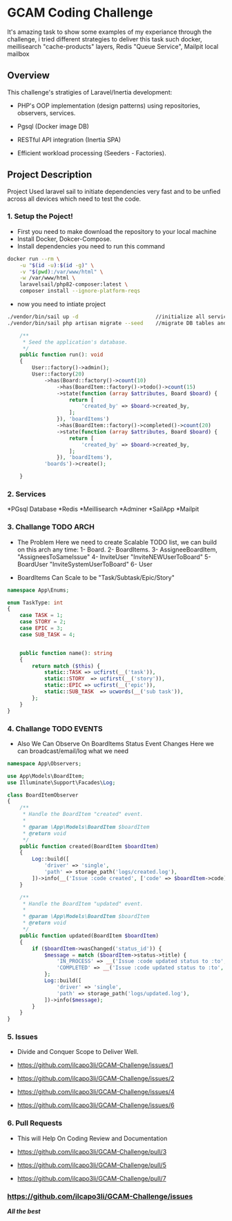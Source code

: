 
# GCAM Coding Challenge

It's amazing task to show some examples of my experiance through the challenge, i tried different strategies to deliver this task 
such docker, meillisearch "cache-products" layers, Redis "Queue Service", Mailpit local mailbox
## Overview

This challenge's stratigies of Laravel/Inertia development:

* PHP's OOP implementation (design patterns)
  using repositories, observers, services.

* Pgsql (Docker image DB)

* RESTful API integration (Inertia SPA)

* Efficient workload processing (Seeders - Factories).

## Project Description

Project Used laravel sail to initiate dependencies very fast and to be unfied across all devices which need to test the code.

### 1. Setup the Poject!

* First you need to make download the repository to your local machine
* Install Docker, Dokcer-Compose.
* Install dependencies you need to run this command

```sh
docker run --rm \
    -u "$(id -u):$(id -g)" \
    -v "$(pwd):/var/www/html" \
    -w /var/www/html \
    laravelsail/php82-composer:latest \
    composer install --ignore-platform-reqs
```

* now you need to intiate project

```sh
./vendor/bin/sail up -d                         //initialize all services from docker compose file 
./vendor/bin/sail php artisan migrate --seed    //migrate DB tables and Seed Factories Faker Data
```

```php
    /**
     * Seed the application's database.
     */
    public function run(): void
    {
        User::factory()->admin();
        User::factory(20)
            ->has(Board::factory()->count(10)
                ->has(BoardItem::factory()->todo()->count(15)
                ->state(function (array $attributes, Board $board) {
                    return [
                        'created_by' => $board->created_by,
                    ];
                }), 'boardItems')
                ->has(BoardItem::factory()->completed()->count(20)
                ->state(function (array $attributes, Board $board) {
                    return [
                        'created_by' => $board->created_by,
                    ];
                }), 'boardItems'),
            'boards')->create();

    }
```

### 2. Services
*PGsql Database
*Redis
*Meillisearch
*Adminer
*SailApp
*Mailpit

### 3. Challange TODO ARCH

* The Problem Here we need to create Scalable TODO list, we can build on this arch any time:
 1-  Board.
 2-  BoardItems.
 3-  AssigneeBoardItem, "AssigneesToSameIssue"
 4-  InviteUser "InviteNEWUserToBoard"
 5-  BoardUser "InviteSystemUserToBoard"
 6-  User

* BoardItems Can Scale to be "Task/Subtask/Epic/Story"

```php
namespace App\Enums;

enum TaskType: int
{
    case TASK = 1;
    case STORY = 2;
    case EPIC = 3;
    case SUB_TASK = 4;


    public function name(): string
    {
        return match ($this) {
            static::TASK => ucfirst(__('task')),
            static::STORY  => ucfirst(__('story')),
            static::EPIC => ucfirst(__('epic')),
            static::SUB_TASK  => ucwords(__('sub task')),
        };
    }
}
```

### 4. Challange TODO EVENTS

* Also We Can Observe On BoardItems Status Event Changes Here we can broadcast/email/log what we need

```php
namespace App\Observers;

use App\Models\BoardItem;
use Illuminate\Support\Facades\Log;

class BoardItemObserver
{
    /**
     * Handle the BoardItem "created" event.
     *
     * @param \App\Models\BoardItem $boardItem
     * @return void
     */
    public function created(BoardItem $boardItem)
    {
        Log::build([
            'driver' => 'single',
            'path' => storage_path('logs/created.log'),
        ])->info(__('Issue :code created', ['code' => $boardItem->code]));
    }

    /**
     * Handle the BoardItem "updated" event.
     *
     * @param \App\Models\BoardItem $boardItem
     * @return void
     */
    public function updated(BoardItem $boardItem)
    {
        if ($boardItem->wasChanged('status_id')) {
            $message = match ($boardItem->status->title) {
                'IN_PROCESS' => __('Issue :code updated status to :to', ['code' => $boardItem->code, 'to' => $boardItem->status->title]),
                'COMPLETED' => __('Issue :code updated status to :to', ['code' => $boardItem->code, 'to' => $boardItem->status->title]),
            };
            Log::build([
                'driver' => 'single',
                'path' => storage_path('logs/updated.log'),
            ])->info($message);
        }
    }
}
```

### 5. Issues

* Divide and Conquer Scope to Deliver Well.

* https://github.com/ilcapo3li/GCAM-Challenge/issues/1

* https://github.com/ilcapo3li/GCAM-Challenge/issues/2

* https://github.com/ilcapo3li/GCAM-Challenge/issues/4

* https://github.com/ilcapo3li/GCAM-Challenge/issues/6

### 6. Pull Requests

* This will Help On Coding Review and Documentation

* https://github.com/ilcapo3li/GCAM-Challenge/pull/3

* https://github.com/ilcapo3li/GCAM-Challenge/pull/5

* https://github.com/ilcapo3li/GCAM-Challenge/pull/7


### https://github.com/ilcapo3li/GCAM-Challenge/issues

***All the best***
